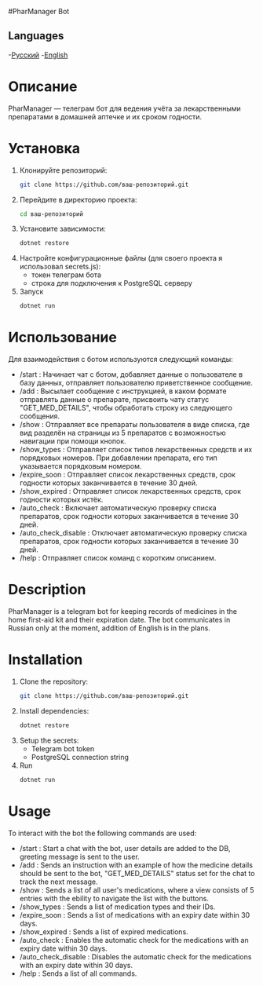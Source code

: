 #PharManager Bot

## Languages
-[Русский](#описание)
-[English](#description)

# Описание

PharManager — телеграм бот для ведения учёта за лекарственными препаратами в домашней аптечке и их сроком годности.

# Установка

1. Клонируйте репозиторий:
    ```bash
    git clone https://github.com/ваш-репозиторий.git
    ```
2. Перейдите в директорию проекта:
    ```bash
    cd ваш-репозиторий
    ```
3. Установите зависимости:
    ```bash
    dotnet restore
    ```
4. Настройте конфигурационные файлы (для своего проекта я использовал secrets.js):
   - токен телеграм бота
   - строка для подключения к PostgreSQL серверу
5. Запуск
   ```bash
   dotnet run
   ```
  
# Использование

Для взаимодействия с ботом используются следующий команды:
  - /start :
    Начинает чат с ботом, добавляет данные о пользователе в базу данных, отправляет пользователю приветственное сообщение.
  - /add :
    Высылает сообщение с инструкцией, в каком формате отправлять данные о препарате, присвоить чату статус "GET_MED_DETAILS", чтобы обработать строку из следующего сообщения.
  - /show :
    Отправляет все препараты пользователя в виде списка, где вид разделён на страницы из 5 препаратов с возможностью навигации при помощи кнопок.
  - /show_types :
    Отправляет список типов лекарственных средств и их порядковых номеров. При добавлении препарата, его тип указывается порядковым номером.
  - /expire_soon :
    Отправляет список лекарственных средств, срок годности которых заканчивается в течение 30 дней.
  - /show_expired :
    Отправляет список лекарственных средств, срок годности которых истёк.
  - /auto_check :
    Включает автоматическую проверку списка препаратов, срок годности которых заканчивается в течение 30 дней.
  - /auto_check_disable :
    Отключает автоматическую проверку списка препаратов, срок годности которых заканчивается в течение 30 дней.
  - /help :
    Отправляет список команд с коротким описанием.

# Description

PharManager is a telegram bot for keeping records of medicines in the home first-aid kit and their expiration date.
The bot communicates in Russian only at the moment, addition of English is in the plans.

# Installation

1. Clone the repository:
    ```bash
    git clone https://github.com/ваш-репозиторий.git
    ```
2. Install dependencies:
    ```bash
    dotnet restore
    ```
3. Setup the secrets:
   - Telegram bot token
   - PostgreSQL connection string
4. Run
   ```bash
   dotnet run
   ```
  
# Usage

To interact with the bot the following commands are used:
  - /start :
    Start a chat with the bot, user details are added to the DB, greeting message is sent to the user.
  - /add :
    Sends an instruction with an example of how the medicine details should be sent to the bot, "GET_MED_DETAILS" status set for the chat to track the next message.
  - /show :
    Sends a list of all user's medications, where a view consists of 5 entries with the ebility to navigate the list with the buttons.
  - /show_types :
    Sends a list of medication types and their IDs. 
  - /expire_soon :
    Sends a list of medications with an expiry date within 30 days.
  - /show_expired :
    Sends a list of expired medications.
  - /auto_check :
    Enables the automatic check for the medications with an expiry date within 30 days.
  - /auto_check_disable :
    Disables the automatic check for the medications with an expiry date within 30 days.
  - /help :
    Sends a list of all commands.
